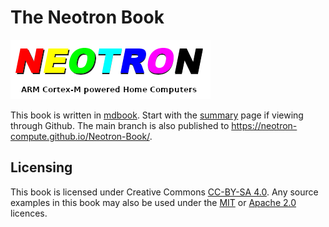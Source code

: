 # The Neotron Book

![Neotron - ARM Cortex-m based Home Computer](./neotron.png)

This book is written in [mdbook](https://crates.io/crates/mdbook). Start with the [summary](./src/SUMMARY.md) page if viewing through Github. The main branch is also published to https://neotron-compute.github.io/Neotron-Book/.

## Licensing

This book is licensed under Creative Commons [CC-BY-SA 4.0]. Any source examples in this book may also be used under the [MIT] or [Apache 2.0] licences.

[MIT]:https://opensource.org/licenses/MIT
[Apache 2.0]:https://www.apache.org/licenses/LICENSE-2.0
[CC-BY-SA 4.0]:https://creativecommons.org/licenses/by-sa/4.0/legalcode
